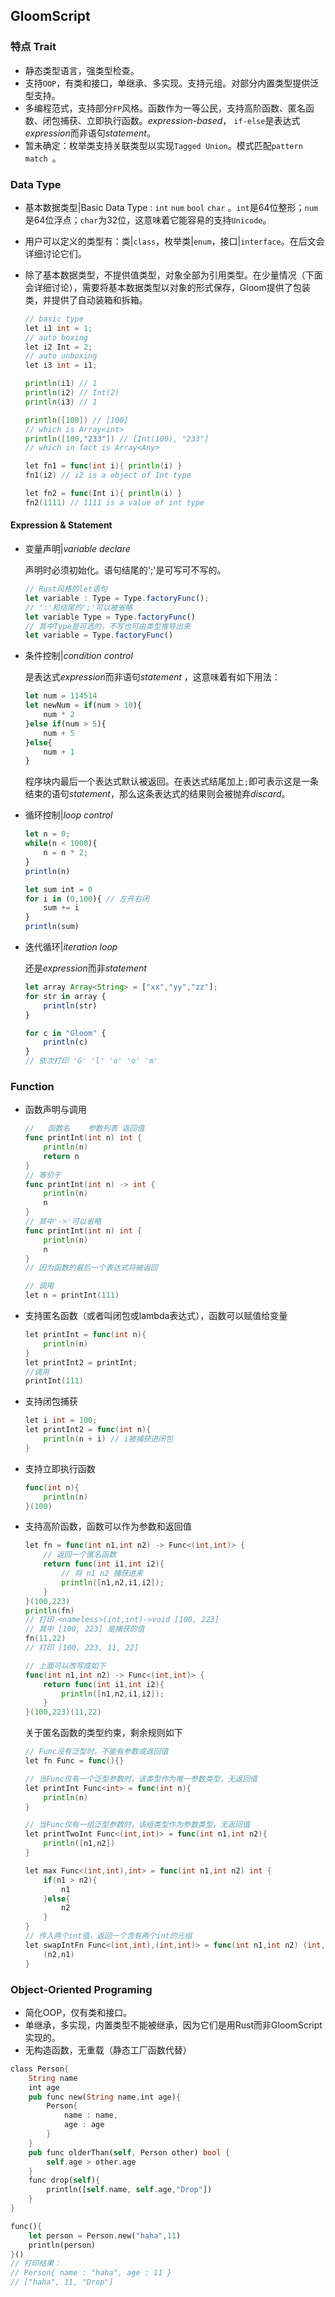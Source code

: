 ## GloomScript

### 特点 Trait

- 静态类型语言，强类型检查。
- 支持`OOP`，有类和接口，单继承、多实现。支持元组。对部分内置类型提供泛型支持。
- 多编程范式，支持部分`FP`风格。函数作为一等公民，支持高阶函数、匿名函数、闭包捕获、立即执行函数。*expression-based*， `if-else`是表达式*expression*而非语句*statement*。
- 暂未确定：枚举类支持关联类型以实现`Tagged Union`。模式匹配`pattern match `。

### Data Type

- 基本数据类型|Basic Data Type : `int`  `num` `bool` `char` 。`int`是64位整形；`num`是64位浮点；`char`为32位，这意味着它能容易的支持`Unicode`。

- 用户可以定义的类型有：类|`class`，枚举类|`enum`，接口|`interface`。在后文会详细讨论它们。

- 除了基本数据类型，不提供值类型，对象全部为引用类型。在少量情况（下面会详细讨论），需要将基本数据类型以对象的形式保存，Gloom提供了包装类，并提供了自动装箱和拆箱。

    ```go
    // basic type
    let i1 int = 1;
    // auto boxing
    let i2 Int = 2;
    // auto unboxing
    let i3 int = i1;
    
    println(i1) // 1
    println(i2) // Int(2)
    println(i3) // 1
    
    println([100]) // [100]
    // which is Array<int> 
    println([100,"233"]) // [Int(100), "233"]
    // which in fact is Array<Any> 
    
    let fn1 = func(int i){ println(i) }
    fn1(i2) // i2 is a object of Int type
    
    let fn2 = func(Int i){ println(i) }
    fn2(1111) // 1111 is a value of int type
    ```

#### Expression & Statement

- 变量声明|*variable declare*

    声明时必须初始化。语句结尾的';'是可写可不写的。

    ```js
    // Rust风格的let语句
    let variable : Type = Type.factoryFunc();
    // ':'和结尾的';'可以被省略
    let variable Type = Type.factoryFunc()
    // 其中Type是可选的，不写也可由类型推导出来
    let variable = Type.factoryFunc()
    ```
    
- 条件控制|*condition control* 

    是表达式*expression*而非语句*statement* ，这意味着有如下用法：

    ```js
    let num = 114514
    let newNum = if(num > 10){
        num * 2
    }else if(num > 5){
        num + 5      
    }else{
        num + 1
    }
    ```

    程序块内最后一个表达式默认被返回。在表达式结尾加上`;`即可表示这是一条结束的语句*statement*，那么这条表达式的结果则会被抛弃*discard*。

- 循环控制|*loop control*

  ```js
  let n = 0;
  while(n < 1000){
      n = n * 2;
  }
  println(n)
  
  let sum int = 0 
  for i in (0,100){ // 左开右闭
      sum += i
  }
  println(sum)
  ```
  
- 迭代循环|*iteration loop*

    还是*expression*而非*statement* 

    ```js
    let array Array<String> = ["xx","yy","zz"];
    for str in array {
        println(str)
    }
    
    for c in "Gloom" {
        println(c)
    }
    // 依次打印 'G' 'l' 'o' 'o' 'm'
    ```

### Function

- 函数声明与调用

    ```go
    //   函数名    参数列表 返回值
    func printInt(int n) int {
        println(n)
        return n
    }
    // 等价于
    func printInt(int n) -> int {
        println(n)
        n
    }
    // 其中'->'可以省略
    func printInt(int n) int {
        println(n)
        n
    }
    // 因为函数的最后一个表达式将被返回  
  
    // 调用
    let n = printInt(111)
    ```

- 支持匿名函数（或者叫闭包或lambda表达式），函数可以赋值给变量

    ```go
    let printInt = func(int n){
        println(n)
    }
    let printInt2 = printInt;
    //调用
    printInt(111)
    ```

- 支持闭包捕获

    ```go
    let i int = 100;
    let printInt2 = func(int n){
        println(n + i) // i被捕获进闭包
    }
    ```

- 支持立即执行函数

    ```go
    func(int n){
        println(n)
    }(100)
    ```

- 支持高阶函数，函数可以作为参数和返回值

    ```go
    let fn = func(int n1,int n2) -> Func<(int,int)> {
        // 返回一个匿名函数
        return func(int i1,int i2){
            // 将 n1 n2 捕获进来
            println([n1,n2,i1,i2]);
        }
    }(100,223)
    println(fn) 
    // 打印 <nameless>(int,int)->void [100, 223]
    // 其中 [100, 223] 是捕获的值
    fn(11,22) 
    // 打印 [100, 223, 11, 22]
    
    // 上面可以改写成如下
    func(int n1,int n2) -> Func<(int,int)> {
        return func(int i1,int i2){
            println([n1,n2,i1,i2]);
        }
    }(100,223)(11,22)
    ```

    关于匿名函数的类型约束，剩余规则如下

    ```go
    // Func没有泛型时，不能有参数或返回值
    let fn Func = func(){}
    
    // 当Func仅有一个泛型参数时，该类型作为唯一参数类型，无返回值
    let printInt Func<int> = func(int n){
        println(n)
    }
    
    // 当Func仅有一组泛型参数时，该组类型作为参数类型，无返回值
    let printTwoInt Func<(int,int)> = func(int n1,int n2){
        println([n1,n2])
    }
    
    let max Func<(int,int),int> = func(int n1,int n2) int {
        if(n1 > n2){
            n1
        }else{
            n2
        }
    }
    // 传入两个int值，返回一个含有两个int的元组
    let swapIntFn Func<(int,int),(int,int)> = func(int n1,int n2) (int,int) {
        (n2,n1)
    }
    ```

### Object-Oriented Programing

- 简化OOP，仅有类和接口。
- 单继承，多实现，内置类型不能被继承，因为它们是用Rust而非GloomScript实现的。
- 无构造函数，无重载（静态工厂函数代替）

```rust
class Person{
    String name
 	int age
    pub func new(String name,int age){
        Person{
            name : name,
            age : age
        }
    }
    pub func olderThan(self, Person other) bool {
        self.age > other.age
    }
    func drop(self){
        println([self.name, self.age,"Drop"])
    }
}

func(){
   	let person = Person.new("haha",11)
    println(person)
}()
// 打印结果：
// Person{ name : "haha", age : 11 }
// ["haha", 11, "Drop"]
```


